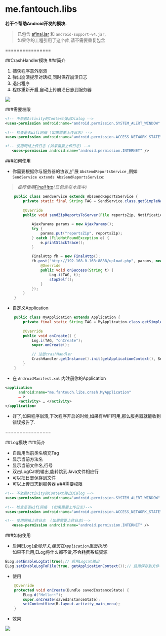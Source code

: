 me.fantouch.libs
================

**若干个帮助Android开发的模块.**    

>已包含 [afinal.jar](https://github.com/yangfuhai/afinal) 和 `android-support-v4.jar`,  
如果你的工程引用了这个库,请不需要重复包含

================  

##CrashHandler模块
###简介
1. 捕获程序意外崩溃
2. 弹出崩溃提示对话框,同时保存崩溃日志
3. 退出程序
4. 程序重新开启,自动上传崩溃日志到服务器  
  
  ![](https://www.evernote.com/shard/s25/sh/4d01bbd4-c5df-4d90-a617-29e5ead4bfc2/e18af5ee47804638bcf9c4251b9639a9/res/6e307ff6-15bc-40ea-a3de-c0ebb05733af.jpg?resizeSmall&width=832)

###需要权限  
```xml  
<!-- 不依赖Activity的Context弹出Dialog -->
<uses-permission android:name="android.permission.SYSTEM_ALERT_WINDOW" />
   
<!-- 检查是否wifi网络 (如果需要上传日志) -->
<uses-permission android:name="android.permission.ACCESS_NETWORK_STATE" />

<!-- 使用网络上传日志 (如果需要上传日志) -->
   <uses-permission android:name="android.permission.INTERNET" />
```
###如何使用

* 你需要根据你与服务器的协议,扩展 `AbsSendReportsService` ,例如 `SendService extends AbsSendReportsService`:
 
>*推荐使用[FinalHttp](https://github.com/yangfuhai/afinal)(已包含在本库中)*  

```java
    public class SendService extends AbsSendReportsService {
        private static final String TAG = SendService.class.getSimpleName();
    
        @Override
        public void sendZipReportsToServer(File reportsZip, NotificationHelper notificationHelper) {
            
            AjaxParams params = new AjaxParams();
            try {
                params.put("reportsZip", reportsZip);
            } catch (FileNotFoundException e) {
                e.printStackTrace();
            }
            
            FinalHttp fh = new FinalHttp();
            fh.post("http://192.168.0.163:8888/upload.php", params, new AjaxCallBack<String>() {
                @Override
                public void onSuccess(String t) {
                    Log.i(TAG, t);
                    stopSelf();
                }
            });
        }
    }
```
* 自定义Application  
```java
    public class MyApplication extends Application {
        private final static String TAG = MyApplication.class.getSimpleName();
    
        @Override
        public void onCreate() {
            Log.i(TAG, "onCreate");
            super.onCreate();
    
            // 注册crashHandler
            CrashHandler.getInstance().init(getApplicationContext(), SendService.class);
        }
    }
```  

* 在 `AndroidManifest.xml` 内注册你的Application
 ```xml 
<application
       android:name="me.fantouch.libs.crash.MyApplication"
       … >
       <activity> … </activity>
</application>  
```

* 好了,如果程序崩溃,下次程序开启的时候,如果有WIFI可用,那么服务器就能收到错误报告了.

================  

##Log模块
###简介
 * 自动用当前类名填充Tag
 * 显示当前方法名
 * 显示当前文件名,行号
 * 双击LogCat的输出,能转跳到Java文件相应行
 * 可以把日志保存到文件
 * 可以上传日志到服务器
###需要权限  
```xml  
<!-- 不依赖Activity的Context弹出Dialog -->
<uses-permission android:name="android.permission.SYSTEM_ALERT_WINDOW" />
   
<!-- 检查是否wifi网络  (如果需要上传日志)-->
<uses-permission android:name="android.permission.ACCESS_NETWORK_STATE" />

<!-- 使用网络上传日志  (如果需要上传日志)-->
   <uses-permission android:name="android.permission.INTERNET" />
```
###如何使用  

* 启用ELog(*全局开关,建议在`Application`里面执行*)  
如果不启用,ELog将什么都不做,不会耗费系统资源
```java
ELog.setEnableLogCat(true);// 启用Logcat输出
ELog.setEnableLogToFile(true, getApplicationContext());// 启用保存到文件
```
* 使用  
```java
    @Override
    protected void onCreate(Bundle savedInstanceState) {
        ELog.d("Hello~~");
        super.onCreate(savedInstanceState);
        setContentView(R.layout.activity_main_menu);
    }
```
* 效果  

![](https://www.evernote.com/shard/s25/sh/4d01bbd4-c5df-4d90-a617-29e5ead4bfc2/e18af5ee47804638bcf9c4251b9639a9/res/e8f2016e-e8e8-46e1-8b23-3a21442fa75b.jpg?resizeSmall&width=832)
